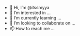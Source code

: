- 👋 Hi, I’m @itssmyya
- 👀 I’m interested in ...
- 🌱 I’m currently learning ...
- 💞️ I’m looking to collaborate on ...
- 📫 How to reach me ...

<!---
itssmyya/itssmyya is a ✨ special ✨ repository because its `README.md` (this file) appears on your GitHub profile.
You can click the Preview link to take a look at your changes.
--->
